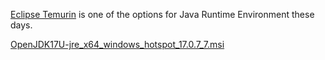[Eclipse Temurin](https://adoptium.net/temurin/releases/) is one of the options for Java Runtime Environment these days.

[OpenJDK17U-jre_x64_windows_hotspot_17.0.7_7.msi](https://github.com/adoptium/temurin17-binaries/releases/download/jdk-17.0.7%2B7/OpenJDK17U-jre_x64_windows_hotspot_17.0.7_7.msi)